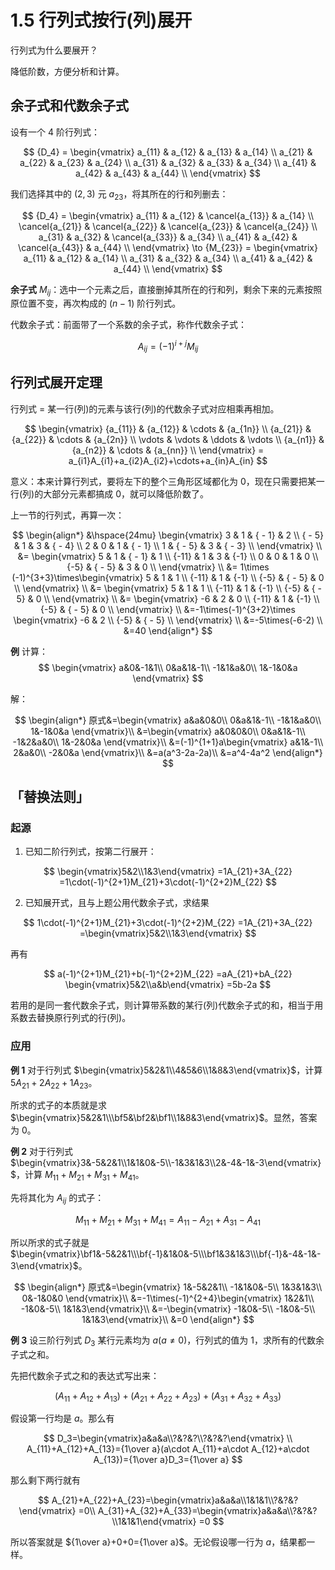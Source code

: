 # 1.5 行列式按行(列)展开

行列式为什么要展开？

降低阶数，方便分析和计算。

## 余子式和代数余子式

设有一个 4 阶行列式：

$$
{D_4} = \begin{vmatrix}
   a_{11} & a_{12} & a_{13} & a_{14}  \\ 
   a_{21} & a_{22} & a_{23} & a_{24}  \\ 
   a_{31} & a_{32} & a_{33} & a_{34}  \\ 
   a_{41} & a_{42} & a_{43} & a_{44}  \\ 
 \end{vmatrix}
$$

我们选择其中的 $(2,3)$ 元 $a_{23}$，将其所在的行和列删去：

$$
{D_4} = \begin{vmatrix}
   a_{11} & a_{12} & \cancel{a_{13}} & a_{14}  \\ 
   \cancel{a_{21}} & \cancel{a_{22}} & \cancel{a_{23}} & \cancel{a_{24}}  \\ 
   a_{31} & a_{32} & \cancel{a_{33}} & a_{34}  \\ 
   a_{41} & a_{42} & \cancel{a_{43}} & a_{44}  \\ 
 \end{vmatrix} \to {M_{23}} = \begin{vmatrix}
   a_{11} & a_{12} & a_{14}  \\ 
   a_{31} & a_{32} & a_{34}  \\ 
   a_{41} & a_{42} & a_{44}  \\ 
 \end{vmatrix}
$$

**余子式** $M_{ij}$：选中一个元素之后，直接删掉其所在的行和列，剩余下来的元素按照原位置不变，再次构成的 $(n-1)$ 阶行列式。

代数余子式：前面带了一个系数的余子式，称作代数余子式：

$$
A_{ij}=(-1)^{i+j}M_{ij}
$$

## 行列式展开定理

行列式 = 某一行(列)的元素与该行(列)的代数余子式对应相乘再相加。

$$
\begin{vmatrix}
   {a_{11}} & {a_{12}} &  \cdots  & {a_{1n}}  \\ 
   {a_{21}} & {a_{22}} &  \cdots  & {a_{2n}}  \\ 
    \vdots  &  \vdots  &  \ddots  &  \vdots   \\ 
   {a_{n1}} & {a_{n2}} &  \cdots  & {a_{nn}}  \\ 
\end{vmatrix}
 = a_{i1}A_{i1}+a_{i2}A_{i2}+\cdots+a_{in}A_{in}
$$

意义：本来计算行列式，要将左下的整个三角形区域都化为 $0$，现在只需要把某一行(列)的大部分元素都搞成 $0$，就可以降低阶数了。

上一节的行列式，再算一次：

$$
\begin{align*}
&\hspace{24mu} \begin{vmatrix}
   3 & 1 & { - 1} & 2  \\ 
   { - 5} & 1 & 3 & { - 4}  \\ 
   2 & 0 & 1 & { - 1}  \\ 
   1 & { - 5} & 3 & { - 3}  \\ 
 \end{vmatrix} \\
 &= \begin{vmatrix}
   5 & 1 & { - 1} & 1  \\ 
   {-11} & 1 & 3 & {-1}  \\ 
   0 & 0 & 1 & 0  \\ 
   {-5} & { - 5} & 3 & 0  \\ 
 \end{vmatrix} \\
 &= 1\times (-1)^{3+3}\times\begin{vmatrix}
   5 & 1 & 1  \\ 
   {-11} & 1 & {-1}  \\ 
   {-5} & { - 5} & 0  \\ 
 \end{vmatrix} \\
 &= \begin{vmatrix}
   5 & 1 & 1  \\ 
   {-11} & 1 & {-1}  \\ 
   {-5} & { - 5} & 0  \\ 
 \end{vmatrix} \\
 &= \begin{vmatrix}
   -6 & 2 & 0  \\ 
   {-11} & 1 & {-1}  \\ 
   {-5} & { - 5} & 0  \\ 
 \end{vmatrix} \\
 &=-1\times(-1)^{3+2}\times \begin{vmatrix}
   -6 & 2  \\ 
   {-5} & { - 5}  \\ 
 \end{vmatrix} \\
 &=-5\times(-6-2) \\
 &=40
\end{align*}
$$

**例** 计算：
$$
\begin{vmatrix}
a&0&-1&1\\
0&a&1&-1\\
-1&1&a&0\\
1&-1&0&a
\end{vmatrix}
$$

解：

$$
\begin{align*}
原式&=\begin{vmatrix}
  a&a&0&0\\
  0&a&1&-1\\
  -1&1&a&0\\
  1&-1&0&a
\end{vmatrix}\\
&=\begin{vmatrix}
  a&0&0&0\\
  0&a&1&-1\\
  -1&2&a&0\\
  1&-2&0&a
\end{vmatrix}\\
&=(-1)^{1+1}a\begin{vmatrix}
  a&1&-1\\
  2&a&0\\
  -2&0&a
\end{vmatrix}\\
&=a(a^3-2a-2a)\\
&=a^4-4a^2
\end{align*}
$$

## 「替换法则」

### 起源

1. 已知二阶行列式，按第二行展开：

$$
\begin{vmatrix}5&2\\1&3\end{vmatrix}
=1A_{21}+3A_{22}
=1\cdot(-1)^{2+1}M_{21}+3\cdot(-1)^{2+2}M_{22}
$$

2. 已知展开式，且与上题公用代数余子式，求结果

$$
1\cdot(-1)^{2+1}M_{21}+3\cdot(-1)^{2+2}M_{22}
=1A_{21}+3A_{22}
=\begin{vmatrix}5&2\\1&3\end{vmatrix}
$$

再有

$$
a(-1)^{2+1}M_{21}+b(-1)^{2+2}M_{22}
=aA_{21}+bA_{22}
\begin{vmatrix}5&2\\a&b\end{vmatrix}
=5b-2a
$$

若用的是同一套代数余子式，则计算带系数的某行(列)代数余子式的和，相当于用系数去替换原行列式的行(列)。

### 应用

**例 1** 对于行列式 $\begin{vmatrix}5&2&1\\4&5&6\\1&8&3\end{vmatrix}$，计算 $5A_{21}+2A_{22}+1A_{23}$。

所求的式子的本质就是求 $\begin{vmatrix}5&2&1\\\bf5&\bf2&\bf1\\1&8&3\end{vmatrix}$。显然，答案为 $0$。

**例 2** 对于行列式 $\begin{vmatrix}3&-5&2&1\\1&1&0&-5\\-1&3&1&3\\2&-4&-1&-3\end{vmatrix}$，计算 $M_{11}+M_{21}+M_{31}+M_{41}$。

先将其化为 $A_{ij}$ 的式子： 

$$
M_{11}+M_{21}+M_{31}+M_{41}=A_{11}-A_{21}+A_{31}-A_{41}
$$

所以所求的式子就是 $\begin{vmatrix}\bf1&-5&2&1\\\bf{-1}&1&0&-5\\\bf1&3&1&3\\\bf{-1}&-4&-1&-3\end{vmatrix}$。

$$
\begin{align*}
原式&=\begin{vmatrix}
  1&-5&2&1\\
  -1&1&0&-5\\
  1&3&1&3\\
  0&-1&0&0
\end{vmatrix}\\
&=-1\times(-1)^{2+4}\begin{vmatrix}
  1&2&1\\
  -1&0&-5\\
  1&1&3\end{vmatrix}\\
&=-\begin{vmatrix}
  -1&0&-5\\
  -1&0&-5\\
  1&1&3\end{vmatrix}\\
&=0
\end{align*}
$$

**例 3** 设三阶行列式 $D_3$ 某行元素均为 $a(a\ne0)$，行列式的值为 $1$，求所有的代数余子式之和。

先把代数余子式之和的表达式写出来：

$$
(A_{11}+A_{12}+A_{13})+(A_{21}+A_{22}+A_{23})+(A_{31}+A_{32}+A_{33})
$$

假设第一行均是 $a$。那么有

$$
D_3=\begin{vmatrix}a&a&a\\?&?&?\\?&?&?\end{vmatrix} \\
A_{11}+A_{12}+A_{13}={1\over a}(a\cdot A_{11}+a\cdot A_{12}+a\cdot A_{13})={1\over a}D_3={1\over a}
$$

那么剩下两行就有

$$
A_{21}+A_{22}+A_{23}=\begin{vmatrix}a&a&a\\1&1&1\\?&?&?\end{vmatrix} =0\\
A_{31}+A_{32}+A_{33}=\begin{vmatrix}a&a&a\\?&?&?\\1&1&1\end{vmatrix} =0
$$

所以答案就是 ${1\over a}+0+0={1\over a}$。无论假设哪一行为 $a$，结果都一样。
